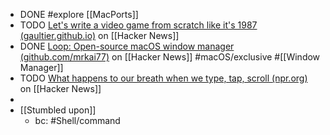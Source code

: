 - DONE #explore [[MacPorts]]
- TODO [Let's write a video game from scratch like it's 1987 (gaultier.github.io)](https://news.ycombinator.com/item?id=40737370) on [[Hacker News]]
- DONE [Loop: Open-source macOS window manager (github.com/mrkai77)](https://news.ycombinator.com/item?id=40717698) on [[Hacker News]] #macOS/exclusive #[[Window Manager]]
- TODO [What happens to our breath when we type, tap, scroll (npr.org)](https://news.ycombinator.com/item?id=40712359) on [[Hacker News]]
-
- [[Stumbled upon]]
	- bc: #Shell/command